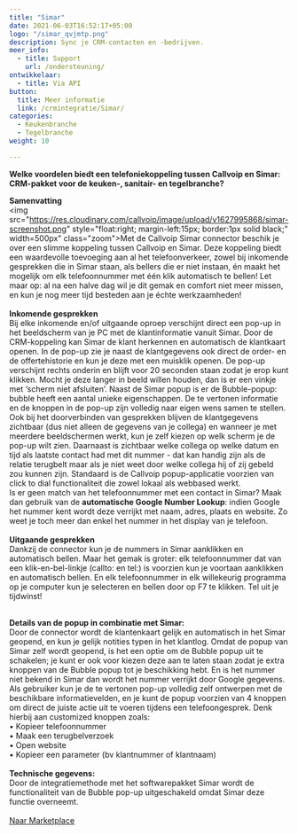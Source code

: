 ```yaml
---
title: "Simar"
date: 2021-06-03T16:52:17+05:00
logo: "/simar_qvjmtp.png"
description: Sync je CRM-contacten en -bedrijven.
meer_info:
  - title: Support
    url: /ondersteuning/
ontwikkelaar:
  - title: Via API
button:
  title: Meer informatie
  link: /crmintegratie/Simar/
categories:
  - Keukenbranche
  - Tegelbranche
weight: 10

---
```


**Welke voordelen biedt een telefoniekoppeling tussen Callvoip en Simar: CRM-pakket voor de keuken-, sanitair- en tegelbranche?**

**Samenvatting** <br>
<img src="https://res.cloudinary.com/callvoip/image/upload/v1627995868/simar-screenshot.png" style="float:right; margin-left:15px; border:1px solid black;" width=500px" class="zoom">Met de Callvoip Simar connector beschik je over een slimme koppeling tussen Callvoip en Simar. Deze koppeling biedt een waardevolle toevoeging aan al het telefoonverkeer, zowel bij inkomende gesprekken die in Simar staan, als bellers die er niet instaan, én maakt het mogelijk om elk telefoonnummer met één klik automatisch te bellen! Let maar op: al na een halve dag wil je dit gemak en comfort niet meer missen, en kun je nog meer tijd besteden aan je échte werkzaamheden!<br>
<br>
**Inkomende gesprekken**<br>
Bij elke inkomende en/of uitgaande oproep verschijnt direct een pop-up in het beeldscherm van je PC met de klantinformatie vanuit Simar. Door de CRM-koppeling kan Simar de klant herkennen en automatisch de klantkaart openen. In de pop-up zie je naast de klantgegevens ook direct de order- en de offertehistorie en kun je deze met een muisklik openen. De pop-up verschijnt rechts onderin en blijft voor 20 seconden staan zodat je erop kunt klikken. Mocht je deze langer in beeld willen houden, dan is er een vinkje met ‘scherm niet afsluiten’. Naast de Simar popup is er de Bubble-popup: bubble heeft een aantal unieke eigenschappen. De te vertonen informatie en de knoppen in de pop-up zijn volledig naar eigen wens samen te stellen. Ook bij het doorverbinden van gesprekken blijven de klantgegevens zichtbaar (dus niet alleen de gegevens van je collega) en wanneer je met meerdere beeldschermen werkt, kun je zelf kiezen op welk scherm je de pop-up wilt zien. Daarnaast is zichtbaar welke collega op welke datum en tijd als laatste contact had met dit nummer - dat kan handig zijn als de relatie terugbelt maar als je niet weet door welke collega hij of zij gebeld zou kunnen zijn. Standaard is de Callvoip popup-applicatie voorzien van click to dial functionaliteit die zowel lokaal als webbased werkt. <br>
Is er geen match van het telefoonnummer met een contact in Simar? Maak dan gebruik van de **automatische Google Number Lookup**: indien Google het nummer kent wordt deze verrijkt met naam, adres, plaats en website. Zo weet je toch meer dan enkel het nummer in het display van je telefoon. <br>
<br>
**Uitgaande gesprekken**<br>
Dankzij de connector kun je de nummers in Simar aanklikken en automatisch bellen. Maar het gemak is groter: elk telefoonnummer dat van een klik-en-bel-linkje (callto: en tel:) is voorzien kun je voortaan aanklikken en automatisch bellen. En elk telefoonnummer in elk willekeurig programma op je computer kun je selecteren en bellen door op F7 te klikken. Tel uit je tijdwinst! <br><br>

**Details van de popup in combinatie met Simar:**<br>
Door de connector wordt de klantenkaart gelijk en automatisch in het Simar  geopend, en kun je gelijk notities typen in het klantlog. Omdat de popup van Simar zelf wordt geopend, is het een optie om de Bubble popup uit te schakelen; je kunt er ook voor kiezen deze aan te laten staan zodat je extra knoppen van de Bubble popup tot je beschikking hebt. En is het nummer niet bekend in Simar dan wordt het nummer verrijkt door Google gegevens. <br>
Als gebruiker kun je de te vertonen pop-up volledig zelf ontwerpen met de beschikbare informatievelden, en je kunt de popup voorzien van 4 knoppen om direct de juiste actie uit te voeren tijdens een telefoongesprek.
Denk hierbij aan customized knoppen zoals:<br>
• Kopieer telefoonnummer<br>
• Maak een terugbelverzoek<br>
• Open website <br>
• Kopieer een parameter (bv klantnummer of klantnaam) <br>
<br>
**Technische gegevens:**<br>
Door de integratiemethode met het softwarepakket Simar wordt de functionaliteit van de Bubble pop-up uitgeschakeld omdat Simar deze functie overneemt.<br>
<br><a href="/marketplace" class="button">Naar Marketplace</a>
